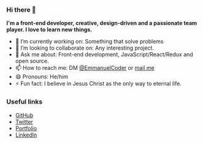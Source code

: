 ### Hi there 👋

**I'm a front-end developer, creative, design-driven and a passionate team player. I love to learn new things.**


- 🔭 I’m currently working on: Something that solve problems
- 👯 I’m looking to collaborate on: Any interesting project.
- 💬 Ask me about: Front-end development, JavaScript/React/Redux and open source.
- 📫 How to reach me: DM [@EmmanuelCoder](https://twitter.com/EmmanuelCoder) or [mail me](loyaltysamuel001@gmail.com)
- 😄 Pronouns: He/him
- ⚡ Fun fact: I believe in Jesus Christ as the only way to eternal life.


### Useful links

* [GitHub](https://github.com/EmmanuelTheCoder)
* [Twitter](https://twitter.com/EmmanuelCoder)
* [Portfolio](https://emmanuel.netlify.app)
* [LinkedIn](https://www.linkedin.com/in/emmanuel-aiyenigba-46b9331a3)

